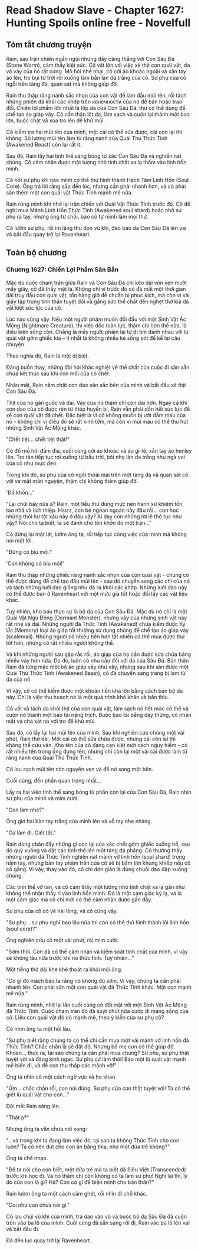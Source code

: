 # Read Shadow Slave - Chapter 1627: Hunting Spoils online free - Novelfull

## Tóm tắt chương truyện

Rain, sau trận chiến ngắn ngủi nhưng đầy căng thẳng với Con Sâu Đá (Stone Worm), cảm thấy kiệt sức. Cô vật lộn với việc xẻ thịt con quái vật, da và vảy của nó rất cứng. Mồ hôi nhễ nhại, cô cởi áo khoác ngoài và xắn tay áo lên, tro bụi từ trời rơi xuống làm bẩn làn da trắng của cô. Sư phụ của cô ngồi trên tảng đá, quan sát mà không giúp đỡ.

Rain thu thập răng nanh sắc nhọn của con vật để làm đầu mũi tên, rồi tách những phiến đá khỏi các khớp trên конечности của nó để bán hoặc trao đổi. Chiến lợi phẩm lớn nhất là lớp da của Con Sâu Đá, thứ có thể dùng để chế tạo áo giáp vảy. Cô cẩn thận lột da, làm sạch và cuộn lại thành một bao lớn, buộc chặt và xoa tro lên để khử mùi.

Cô kiểm tra hai mũi tên của mình, một cái có thể sửa được, cái còn lại thì không. Số lượng mũi tên làm từ răng nanh của Quái Thú Thức Tỉnh (Awakened Beast) còn lại rất ít.

Sau đó, Rain lấy hai tinh thể sáng bóng từ xác Con Sâu Đá và nghiền nát chúng. Cô cảm nhận được một lượng nhỏ tinh chất xa lạ thấm vào linh hồn mình.

Cô hỏi sư phụ khi nào mình có thể thử hình thành Hạch Tâm Linh Hồn (Soul Core). Ông trả lời rằng sắp đến lúc, nhưng cần phải nhanh hơn, và cô phải săn thêm một con quái vật Thức Tỉnh mạnh mẽ nữa.

Rain rùng mình khi nhớ lại trận chiến với Quái Vật Thức Tỉnh trước đó. Cô đề nghị mua Mảnh Linh Hồn Thức Tỉnh (Awakened soul shard) hoặc nhờ sư phụ ra tay, nhưng ông từ chối, bảo cô tự mình làm mọi thứ.

Cô lườm sư phụ, rồi im lặng thu dọn vũ khí, đeo bao da Con Sâu Đá lên vai và bắt đầu quay trở lại Ravenheart.

## Toàn bộ chương

### Chương 1627: Chiến Lợi Phẩm Săn Bắn

Mặc dù cuộc chạm trán giữa Rain và Con Sâu Đá chỉ kéo dài vỏn vẹn mười mấy giây, cô đã thấy mệt lả. Không chỉ vì trước đó cô đã mất một thời gian dài truy dấu con quái vật, tốn hàng giờ để chuẩn bị phục kích, mà còn vì vài giây tập trung tinh thần tuyệt đối và gắng sức thể chất đến nghẹt thở kia đã vắt kiệt sức lực của cô.

Lúc nào cũng vậy. Nếu một người phàm muốn đối đầu với một Sinh Vật Ác Mộng (Nightmare Creature), thì việc dốc toàn lực, thậm chí hơn thế nữa, là điều kiện sống còn. Chẳng là mấy người phàm lại tự đi tìm đánh nhau với lũ quái vật gớm ghiếc kia – ít nhất là không nhiều kẻ sống sót để kể lại câu chuyện.

Theo nghĩa đó, Rain là một dị biệt.

Đáng buồn thay, những đòi hỏi khắc nghiệt về thể chất của cuộc đi săn vẫn chưa kết thúc sau khi con mồi của cô chết.

Nhăn mặt, Rain nắm chặt con dao săn sắc bén của mình và bắt đầu xẻ thịt Con Sâu Đá.

Thịt của nó gân guốc và dai. Vảy của nó thậm chí còn dai hơn. Ngay cả khi con dao của cô được rèn từ thép huyền bí, Rain vẫn phải dồn hết sức lực để xẻ con quái vật đã chết. Đặc biệt là vì cô không muốn bị ướt đẫm máu của nó - không chỉ vì điều đó sẽ rất kinh tởm, mà còn vì mùi máu có thể thu hút những Sinh Vật Ác Mộng khác.

"Chết tiệt... chết tiệt thật!"

Cô đổ mồ hôi đầm đìa, cuối cùng cởi áo khoác và áo gi-lê, xắn tay áo henley lên. Tro tàn tiếp tục rơi xuống từ bầu trời, bôi nhọ làn da trắng như ngà voi của cô như mực đen.

Trong khi đó, sư phụ của cô ngồi thoải mái trên một tảng đá và quan sát cô với vẻ mặt mãn nguyện, thậm chí không thèm giúp đỡ.

'Đồ khốn...'

"Lại chửi bậy nữa à? Rain, một tiểu thư đúng mực nên hành xử khiêm tốn, tao nhã và lịch thiệp. Haizz, con bé ngoan ngoãn này đâu rồi... con học những thói hư tật xấu này ở đâu vậy? Ai dạy con những lời lẽ thô tục như vậy? Nói cho ta biết, ta sẽ đánh cho tên khốn đó một trận..."

Cô dừng lại một lát, lườm ông ta, rồi tiếp tục công việc của mình mà không nói một lời.

"Đừng có bĩu môi."

'Con không có bĩu môi!'

Rain thu thập những chiếc răng nanh sắc nhọn của con quái vật - chúng có thể được dùng để chế tạo đầu mũi tên - sau đó chuyển sang các chi của nó và tách những lưỡi đao giống như đá ra khỏi các khớp. Những lưỡi đao này có thể được bán ở Ravenheart với một mức giá tốt hoặc đổi lấy các vật liệu khác.

Tuy nhiên, kho báu thực sự là bộ da của Con Sâu Đá. Mặc dù nó chỉ là một Quái Vật Ngủ Đông (Dormant Monster), nhưng vảy của những sinh vật này rất nhẹ và dai. Những người đã Thức Tỉnh (Awakened) chưa kiếm được Ký Ức (Memory) loại áo giáp tốt thường sử dụng chúng để chế tạo áo giáp vảy (scalemail). Những người có nhiều tiền hơn tất nhiên có thể mua được thứ tốt hơn, nhưng có rất nhiều người không thể.

Và khi những người sau gặp rắc rối, áo giáp của họ cần được sửa chữa bằng nhiều vảy hơn nữa. Do đó, luôn có nhu cầu đối với da của Sâu Đá. Bản thân Rain đã từng mặc một bộ áo giáp vảy như vậy, nhưng sau khi săn được một Quái Thú Thức Tỉnh (Awakened Beast), cô đã chuyển sang trang bị làm từ da của nó.

Vì vậy, cô có thể kiếm được một khoản tiền khá lớn bằng cách bán bộ da này. Chỉ là việc thu hoạch nó là một quá trình khó khăn và bẩn thỉu.

Cô vất vả tách da khỏi thịt của con quái vật, làm sạch nó hết mức có thể và cuộn nó thành một bao tải nặng trịch. Buộc bao tải bằng dây thừng, cô nhăn mặt và chà xát nó với tro để khử mùi.

Sau đó, cô lấy lại hai mũi tên của mình. Sau khi nghiên cứu chúng một vài phút, Rain thở dài. Một cái có thể sửa chữa được, nhưng cái còn lại thì không thể cứu vãn. Kho tên của cô đang cạn kiệt một cách nguy hiểm - có rất nhiều tên trong ống đựng tên, nhưng chỉ còn lại một vài cái được làm từ răng nanh của Quái Thú Thức Tỉnh.

Cô lau sạch mũi tên còn nguyên vẹn và để nó sang một bên.

Cuối cùng, đến phần quan trọng nhất...

Lấy ra hai viên tinh thể sáng bóng từ phần còn lại của Con Sâu Đá, Rain nhìn sư phụ của mình và mỉm cười.

"Con làm nhé?"

Ông giơ hai bàn tay trắng của mình lên và vỗ tay nhẹ nhàng.

"Cứ làm đi. Giết tốt."

Rain dùng chân đẩy những gì còn lại của xác chết gớm ghiếc xuống hố, sau đó quỳ xuống và đặt các tinh thể lên một tảng đá phẳng. Cô thường thấy những người đã Thức Tỉnh nghiền nát mảnh vỡ linh hồn (soul shard) trong nắm tay, nhưng bàn tay phàm trần của cô sẽ bị bầm tím khủng khiếp nếu cô cố gắng. Vì vậy, thay vào đó, cô chỉ đơn giản là dùng chuôi dao đập xuống chúng.

Các tinh thể vỡ tan, và cô cảm thấy một lượng nhỏ tinh chất xa lạ gần như không thể nhận thấy rỉ vào linh hồn mình. Đó là một cảm giác kỳ lạ, và là một cảm giác mà cô chỉ mới có thể cảm nhận được gần đây.

Sư phụ của cô có vẻ hài lòng, và cô cũng vậy.

"Sư phụ... sư phụ nghĩ bao lâu nữa thì con có thể thử hình thành lõi linh hồn (soul core)?"

Ông nghiên cứu cô một vài phút, rồi mỉm cười.

"Sớm thôi. Con đã có thể cảm nhận và kiểm soát tinh chất của mình, vì vậy sẽ không lâu nữa trước khi nó thức tỉnh. Tuy nhiên..."

Một tiếng thở dài khe khẽ thoát ra khỏi môi ông.

"Có gì đó mách bảo ta rằng nó không đủ sớm. Vì vậy, chúng ta cần phải nhanh lên. Con phải săn một con quái vật đã Thức Tỉnh khác. Một con mạnh mẽ nữa."

Rain rùng mình, nhớ lại lần cuối cùng cô đối mặt với một Sinh Vật Ác Mộng đã Thức Tỉnh. Cuộc chạm trán đó đã suýt chút nữa cướp đi mạng sống của cô. Liệu con quái vật đó có mạnh mẽ, theo ý kiến của sư phụ cô?

Cô nhìn ông ta một hồi lâu.

"Sư phụ biết rằng chúng ta có thể chỉ cần mua một vài mảnh vỡ linh hồn đã Thức Tỉnh? Chắc chắn là sẽ đắt đỏ. Nhưng bố mẹ con có thể giúp đỡ. Khoan... thực ra, tại sao chúng ta cần phải mua chúng? Sư phụ, sư phụ thật tuyệt vời và đáng kinh ngạc. Sư phụ cứ làm thôi! Bảo một lũ quái vật mạnh mẽ biến đi, và để con thu thập các mảnh vỡ!"

Ông ta nhìn cô một cách ngờ vực và ho khan.

"Ừm... chắc chắn rồi, con nói đúng. Sư phụ của con thật tuyệt vời! Ta có thể giết lũ quái vật cho con..."

Đôi mắt Rain sáng lên.

"Thật ạ?"

Nhưng ông ta vẫn chưa nói xong:

"...và trong khi ta đang làm việc đó, tại sao ta không Thức Tỉnh cho con luôn? Ta có nên đút cho con ăn bằng thìa, như một đứa trẻ không?"

Ông ta chế nhạo.

"Để ta nói cho con biết, một đứa trẻ mà ta biết đã Siêu Việt (Transcended) trước khi học đi. Và nó thậm chí còn không có ta làm sư phụ! Nghĩ lại thì, lý do của con là gì? Hả? Con có gì để biện minh cho bản thân?"

Rain lườm ông ta một cách căm ghét, rồi nhìn đi chỗ khác.

"Coi như con chưa nói gì."

Cô lau chùi vũ khí của mình, tra dao vào vỏ và buộc bộ da Sâu Đá đã cuộn tròn vào ba lô của mình. Cuối cùng đã sẵn sàng rời đi, Rain vác ba lô lên vai và bắt đầu đi.

Đã đến lúc quay trở lại Ravenheart.